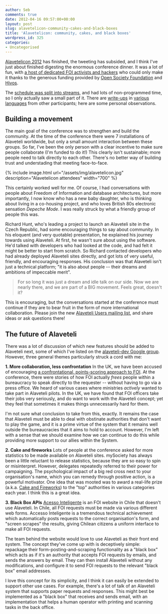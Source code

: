 ```yaml
---
author: Seb
comments: true
date: 2012-04-16 09:57:00+00:00
layout: post
slug: alavetelicon-community-cakes-and-black-boxes
title: 'Alavetelicon: community, cakes, and black boxes'
wordpress_id: 325
categories:
- Uncategorised
---
```


[Alavetelicon 2012](http://www.alaveteli.org/about-2/alavetelicon-april-2012/) has finished, the tweeting has subsided, and I think I've just about finished digesting the enormous conference dinner.  It was a lot of fun, with [a host of dedicated FOI activists and hackers](http://www.alaveteli.org/about-2/alavetelicon-april-2012/delegates/) who could only make it thanks to the generous funding provided by [Open Society Foundation](http://www.soros.org/) and [Hivos](http://www.hivos.nl/).

The [schedule was split into streams](http://www.alaveteli.org/about-2/alavetelicon-april-2012/schedule/), and had lots of non-programmed time, so I only actually saw a small part of it.  There are [write-ups](http://www.elvaso.cl/2012/04/alaveteli-conf-2012-otra-comunidad-para-acceso-inteligente) in [various](http://tinyurl.com/7zamxfa) [languages](http://blogs.lanacion.com.ar/data/mundo/conferencia-de-alaveteli-o-de-como-darle-voz-a-la-sociedad-civil/) from other participants; here are some personal observations.



## Building a movement


The main goal of the conference was to strengthen and build the community.  At the time of the conference there were 7 installations of Alaveteli worldwide, but only a small amount interaction between these groups.  So far, I've been the only person with a clear incentive to make sure people collaborate (I'm funded to do it!)  This clearly isn't sustainable; more people need to talk directly to each other.  There's no better way of building trust and understading that meeting face-to-face.

{% include image.html url="/assets/img/alavetelicon.jpg" description="Alavetelicon attendees" width="700" %}

This certainly worked well for me.  Of course, I had conversations with people about Freedom of Information and database architectures, but more importantly, I now know who has a new baby daughter, who is thinking about living in a co-housing project, and who loves British 80s electronic sensation _Depeche Mode_.  I was really struck by what a friendly group of people this was.

Richard Hunt, who's leading a project to launch an Alaveteli site in the Czech Republic, had some encouraging things to say about community.  In his eloquent (and very quotable) presentation, he explained his journey towards using Alaveteli.  At first, he wasn't sure about using the software.  He'd talked with developers who had looked at the code, and had felt it might be better to start from scratch.  So Richard contacted developers who had already deployed Alaveteli sites directly, and got lots of very useful, friendly, and encouraging responses.  His conclusion was that Alaveteli isn't just a technical platform; "it is also about people -- their dreams and ambitions of impeccable merit".



<blockquote>For so long it was just a dream and idle talk on our side. Now we are nearly there, and we are part of a BIG movement. Feels great, doesn't it?</blockquote>



This is encouraging, but the conversations started at the conference must continue if they are to bear fruit in the form of more international collaboration.  Please join the new [Alaveteli Users mailing list](http://groups.google.com/group/alaveteli-users), and share ideas or ask questions there!



## The future of Alaveteli



There was a lot of discussion of which new features should be added to Alaveteli next, some of which I've listed on the [alaveteli-dev Google group](http://groups.google.com/group/alaveteli-dev/browse_thread/thread/61ed4070b2db4755).  However, three general themes particularly struck a cord with me:

**1. More collaboration, less confrontation**
In the UK, we have been accused of encouraging [a confrontational, points-scoring approach to FOI](http://2040info.blogspot.co.uk/2012/02/do-they-know-what.html).  At the conference, there were stories of how FOI actually _frees_ people within a bureaucracy to speak directly to the requester -- without having to go via a press office. We heard of various cases where ministries _actively_ wanted to take part in Alaveteli pilots.  In the UK, we have found that FOI officers take their jobs very seriously, and do want to work with the Alaveteli concept; yet they feel that sometimes it makes things unnecessarily hard for them.

I'm not sure what conclusion to take from this, exactly. It remains the case that Alaveteli must be able to deal with obstinate authorities that don't want to play the game, and it is a prime virtue of the system that it remains well outside the bureaucracies that it aims to hold to account.  However, I'm left with a sense that we should examine how we can continue to do this while providing more support to our allies within the System.

**2. Cake and fireworks**
Lots of people at the conference asked for more statistics to be made available on Alaveteli sites.  mySociety has always been a little reluctant to release statistics, because they are so easy to spin or misinterpret.  However, delegates repeatedly referred to their power for campaigning.  The psychological impact of a big red cross next to your organisation's name, which you can remedy through positive action, is a powerful motivator.  One idea that was mooted was to award a real-life prize (a.k.a. [Cake and Fireworks](https://github.com/mysociety/alaveteli/issues/438)) to the "top" authorities in various categories each year.  I think this is a great idea.

**3. Black Box APIs**
[Acesso Inteligente](www.­accesointeligent­e.­org) is an FOI website in Chile that doesn't use Alaveteli.  In Chile, all FOI requests must be made via various different web forms.  Accesso Inteligente is a tremendous technical achievement which automatically posts requests to the correct organisation's form, and "screen scrapes" the results, giving Chilean citizens a uniform interface to make all FOI requests.

The team behind the website would love to use Alaveteli as their front end system.  The concept they've come up with is deceptively simple: repackage their form-posting-and-scraping functionality as a "black box" which acts as if it's an authority that accepts FOI requests by emails, and sends the answers by email.  They can then install Alaveteli without any modifications, and configure it to send FOI requests to the relevant "black box" email addresses.

I love this concept for its simplicity, and I think it can easily be extended to support other use cases.  For example, there's a lot of talk of an Alaveteli system that supports paper requests and responses.  This might best be implemented as a "black box" that receives and sends email, with an implementation that helps a human operator with printing and scanning tasks in the back office.


